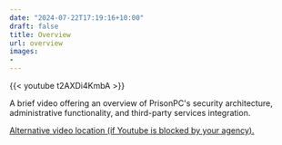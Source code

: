 ```yaml
---
date: "2024-07-22T17:19:16+10:00"
draft: false
title: Overview
url: overview
images:
-
---
```


{{< youtube t2AXDi4KmbA >}}

A brief video offering an overview of PrisonPC's security architecture, administrative functionality, and third-party services integration.

[Alternative video location (if Youtube is blocked by your agency).](https://www.prisonpc.com/direct-overview)
